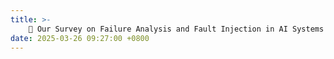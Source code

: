 ```yaml
---
title: >-
    🎉 Our Survey on Failure Analysis and Fault Injection in AI Systems has been accepted by <a href="https://dl.acm.org/journal/tosem" style="color: #ff00fc;">TOSEM</a>. 
date: 2025-03-26 09:27:00 +0800
---
```


<!-- <span class="badge badge-pill badge-info">Featured</span> -->